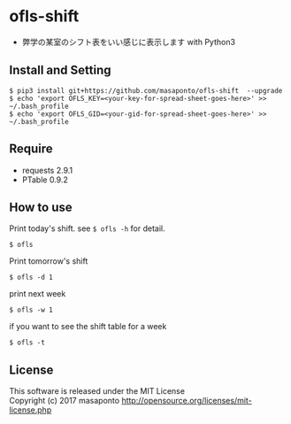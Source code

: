 # ofls-shift
- 弊学の某室のシフト表をいい感じに表示します with Python3

## Install and Setting
```
$ pip3 install git+https://github.com/masaponto/ofls-shift  --upgrade  
$ echo 'export OFLS_KEY=<your-key-for-spread-sheet-goes-here>' >> ~/.bash_profile  
$ echo 'export OFLS_GID=<your-gid-for-spread-sheet-goes-here>' >> ~/.bash_profile  
```

## Require
- requests 2.9.1
- PTable 0.9.2

## How to use
Print today's shift. see ```$ ofls -h``` for detail.
```
$ ofls
```  

Print tomorrow's shift  
```
$ ofls -d 1
```  

print next week  
```
$ ofls -w 1
```

if you want to see the shift table for a week  
```
$ ofls -t
```

## License
This software is released under the MIT License  
Copyright (c) 2017 masaponto
http://opensource.org/licenses/mit-license.php
